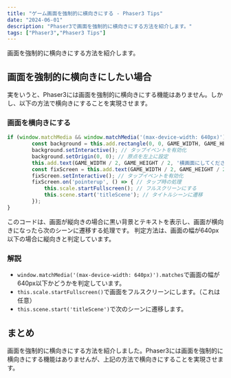 ```yaml
---
title: "ゲーム画面を強制的に横向きにする - Phaser3 Tips"
date: "2024-06-01"
description: "Phaser3で画面を強制的に横向きにする方法を紹介します。"
tags: ["Phaser3","Phaser3 Tips"]
---
```

画面を強制的に横向きにする方法を紹介します。

## 画面を強制的に横向きにしたい場合
実をいうと、Phaser3には画面を強制的に横向きにする機能はありません。しかし、以下の方法で横向きにすることを実現させます。

### 画面を横向きにする
```typescript
if (window.matchMedia && window.matchMedia('(max-device-width: 640px)').matches) { // 画面の幅が640px以下の場合
        const background = this.add.rectangle(0, 0, GAME_WIDTH, GAME_HEIGHT, 0x000000); // 黒い背景を生成
        background.setInteractive(); // タップイベントを有効化
        background.setOrigin(0, 0); // 原点を左上に設定
        this.add.text(GAME_WIDTH / 2, GAME_HEIGHT / 2, '横画面にしてください').setOrigin(0.5); // テキストを生成
        const fixScreen = this.add.text(GAME_WIDTH / 2, GAME_HEIGHT / 2 + 150, '横画面にしたらここをタップ').setOrigin(0.5); // テキストを生成
        fixScreen.setInteractive(); // タップイベントを有効化
        fixScreen.on('pointerup', () => { // タップ時の処理
            this.scale.startFullscreen(); // フルスクリーンにする
            this.scene.start('titleScene'); // タイトルシーンに遷移
        });
}
```
このコードは、画面が縦向きの場合に黒い背景とテキストを表示し、画面が横向きになったら次のシーンに遷移する処理です。
判定方法は、画面の幅が640px以下の場合に縦向きと判定しています。

### 解説
- `window.matchMedia('(max-device-width: 640px)').matches`で画面の幅が640px以下かどうかを判定しています。
- `this.scale.startFullscreen()`で画面をフルスクリーンにします。（これは任意）
- `this.scene.start('titleScene')`で次のシーンに遷移します。

## まとめ
画面を強制的に横向きにする方法を紹介しました。Phaser3には画面を強制的に横向きにする機能はありませんが、上記の方法で横向きにすることを実現させます。